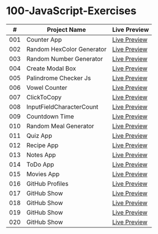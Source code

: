 # 100-JavaScript-Exercises

| #   | Project Name              | Live Preview                                                                                          |
| --- | ------------------------- | ----------------------------------------------------------------------------------------------------- |
| 001 | Counter App               | [Live Preview](https://devmohamedelshazly.github.io/100-JavaScript-APP/001-Counter-App)               |
| 002 | Random HexColor Generator | [Live Preview](https://devmohamedelshazly.github.io/100-JavaScript-APP/002-Random-HexColor-Generator) |
| 003 | Random Number Generator   | [Live Preview](https://devmohamedelshazly.github.io/100-JavaScript-APP/003-Random-Number-Generator)   |
| 004 | Create Modal Box          | [Live Preview](https://devmohamedelshazly.github.io/100-JavaScript-APP/004-Create-ModalBox)           |
| 005 | Palindrome Checker Js     | [Live Preview](https://devmohamedelshazly.github.io/100-JavaScript-APP/005-Palindrome-Checker)        |
| 006 | Vowel Counter             | [Live Preview](https://devmohamedelshazly.github.io/100-JavaScript-APP/006-Vowel-Counter)             |
| 007 | ClickToCopy               | [Live Preview](https://devmohamedelshazly.github.io/100-JavaScript-APP/007-ClickToCopy)               |
| 008 | InputFieldCharacterCount  | [Live Preview](https://devmohamedelshazly.github.io/100-JavaScript-APP/008-InputField-CharacterCount) |
| 009 | Countdown Time            | [Live Preview](https://devmohamedelshazly.github.io/100-JavaScript-APP/009-Countdown-Time)            |
| 010 | Random Meal Generator     | [Live Preview](https://devmohamedelshazly.github.io/100-JavaScript-APP/010-Random-Meal-Generator)     |
| 011 | Quiz App                  | [Live Preview](https://devmohamedelshazly.github.io/100-JavaScript-APP/011-Quiz-App)                  |
| 012 | Recipe App                | [Live Preview](https://devmohamedelshazly.github.io/100-JavaScript-APP/012-Recipe-App)                |
| 013 | Notes App                 | [Live Preview](https://devmohamedelshazly.github.io/100-JavaScript-APP/013-Notes-App)                 |
| 014 | ToDo App                  | [Live Preview](https://devmohamedelshazly.github.io/100-JavaScript-APP/014-ToDo-App)                  |
| 015 | Movies App                | [Live Preview](https://devmohamedelshazly.github.io/100-JavaScript-APP/015-Movies-App)                |
| 016 | GitHub Profiles           | [Live Preview](https://devmohamedelshazly.github.io/100-JavaScript-APP/016-GitHub-Profiles)           |
| 017 | GitHub Show               | [Live Preview](https://devmohamedelshazly.github.io/100-JavaScript-APP/017-Slider-Show)               |
| 018 | GitHub Show               | [Live Preview](https://devmohamedelshazly.github.io/100-JavaScript-APP/018-Calculator)                |
| 019 | GitHub Show               | [Live Preview](https://devmohamedelshazly.github.io/100-JavaScript-APP/019-Digital-Clock)             |
| 020 | GitHub Show               | [Live Preview](https://devmohamedelshazly.github.io/100-JavaScript-APP/020-Scroll-To-Top)             |
